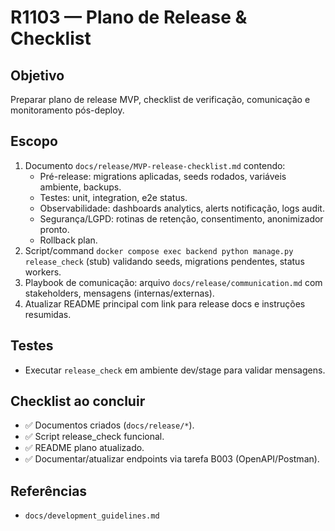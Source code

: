 # R1103 — Plano de Release & Checklist

## Objetivo
Preparar plano de release MVP, checklist de verificação, comunicação e monitoramento pós-deploy.

## Escopo
1. Documento `docs/release/MVP-release-checklist.md` contendo:
   - Pré-release: migrations aplicadas, seeds rodados, variáveis ambiente, backups.
   - Testes: unit, integration, e2e status.
   - Observabilidade: dashboards analytics, alerts notificação, logs audit.
   - Segurança/LGPD: rotinas de retenção, consentimento, anonimizador pronto.
   - Rollback plan.
2. Script/command `docker compose exec backend python manage.py release_check` (stub) validando seeds, migrations pendentes, status workers.
3. Playbook de comunicação: arquivo `docs/release/communication.md` com stakeholders, mensagens (internas/externas).
4. Atualizar README principal com link para release docs e instruções resumidas.

## Testes
- Executar `release_check` em ambiente dev/stage para validar mensagens.

## Checklist ao concluir
- ✅ Documentos criados (`docs/release/*`).
- ✅ Script release_check funcional.
- ✅ README plano atualizado.
- ✅ Documentar/atualizar endpoints via tarefa B003 (OpenAPI/Postman).

## Referências
- `docs/development_guidelines.md`

